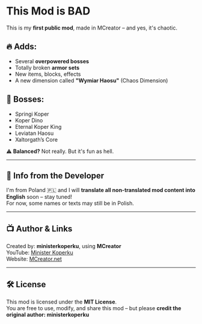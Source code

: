 # This Mod is BAD

This is my **first public mod**, made in MCreator – and yes, it's chaotic.

## 🔥 Adds:
- Several **overpowered bosses**
- Totally broken **armor sets**
- New items, blocks, effects
- A new dimension called **"Wymiar Haosu"** (Chaos Dimension)

## 👹 Bosses:
- Springi Koper
- Koper Dino
- Eternal Koper King
- Leviatan Haosu
- Xaltorgath’s Core

⚠️ **Balanced?** Not really. But it's fun as hell.

---

## 💬 Info from the Developer
I'm from Poland 🇵🇱 and I will **translate all non-translated mod content into English** soon – stay tuned!  
For now, some names or texts may still be in Polish.

---

## 📺 Author & Links
Created by: **ministerkoperku**, using **MCreator**  
YouTube: [Minister Koperku](https://www.youtube.com/@Ministerkopierd_olu)  
Website: [MCreator.net](https://mcreator.net)

---

## 🛠 License
This mod is licensed under the **MIT License**.  
You are free to use, modify, and share this mod – but please **credit the original author: ministerkoperku**

